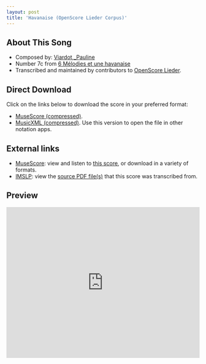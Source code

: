 ```yaml
---
layout: post
title: 'Havanaise (OpenScore Lieder Corpus)'
---
```


## About This Song

- Composed by: [Viardot,_Pauline](https://fourscoreandmore.org/openscore/lieder/Viardot,_Pauline)
- Number 7c from [6 Mélodies et une havanaise](https://fourscoreandmore.org/openscore/lieder/Viardot,_Pauline/6_Mélodies_et_une_havanaise)
- Transcribed and maintained by contributors to [OpenScore Lieder].

[OpenScore Lieder]: https://musescore.com/openscore-lieder-corpus

## Direct Download

Click on the links below to download the score in your preferred format:
- [MuseScore (compressed)](https://github.com/openscore/lieder/blob/main/scores/Viardot,_Pauline/6_Mélodies_et_une_havanaise/7c_Havanaise/lc6641589.mscz?raw=true).
- [MusicXML (compressed)](https://github.com/openscore/lieder/blob/main/scores/Viardot,_Pauline/6_Mélodies_et_une_havanaise/7c_Havanaise/lc6641589.mxl?raw=true). Use this version to open the file in other notation apps.

## External links

- [MuseScore]: view and listen to [this score][MuseScore], or download in a variety of formats.
- [IMSLP]: view the [source PDF file(s)][IMSLP] that this score was transcribed from.

[MuseScore]: https://musescore.com/score/6641589
[IMSLP]: https://imslp.org/wiki/Special:ReverseLookup/580585

## Preview

<iframe width="100%" height="394" src="https://musescore.com/openscore-lieder-corpus/scores/6641589/embed" frameborder="0" allowfullscreen allow="autoplay; fullscreen"></iframe>
